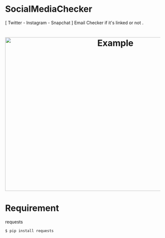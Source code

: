 # SocialMediaChecker
[ Twitter - Instagram - Snapchat ] Email Checker if it's linked or not . 

<h1 align="center">
  <p>
  <a href="https://github.com/Fah4d"><img src="https://i.imgur.com/cKxxf6T.png" alt="Example" width="700" height="500"></a>
  </p>
</h1>

# Requirement

 requests 

` $ pip install requests `
